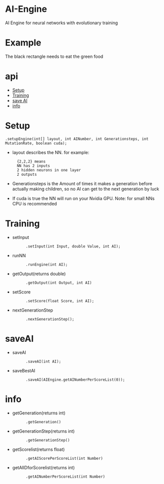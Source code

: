 # AI-Engine
AI Engine for neural networks with evolutionary training

# Example
The black rectangle needs to eat the green food

# api
* [Setup](#Setup)
* [Training](#Training)
* [save AI](#saveAI)
* [info](#info)

# Setup

	.setupEngine(int[] layout, int AINumber, int Generationsteps, int MutationRate, boolean cuda);

* layout describes the NN. for example:

		{2,2,2} means 
		NN has 2 inputs
		2 hidden neurons in one layer
		2 outputs
			
* Generationsteps is the Amount of times it makes a generation before actually making children, so no AI can get to the next generation by luck

* If cuda is true the NN will run on your Nvidia GPU. Note: for small NNs CPU is recommended

# Training
* setInput

			.setInput(int Input, double Value, int AI);
* runNN

			.runEngine(int AI);
* getOutput(returns double)

			.getOutput(int Output, int AI)
* setScore

			.setScore(float Score, int AI);
* nextGenerationStep
			
			.nextGenerationStep();
			
# saveAI

* saveAI

			.saveAI(int AI);
			
* saveBestAI

			.saveAI(AIEngine.getAINumberPerScoreList(0));
			
# info

* getGeneration(returns int)

			.getGeneration()
* getGenerationStep(returns int)

			.getGenerationStep()
* getScorelist(returns float)

			.getAIScorePerScoreList(int Number)
* getAIIDforScorelist(returns int)

			.getAINumberPerScoreList(int Number)
